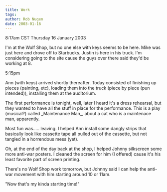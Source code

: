 ```yaml
---
title: Work
tags: 
author: Rob Nugen
date: 2003-01-16
---
```


<p class=date>8:17am CST Thursday 16 January 2003</p>

<p>I'm at the Wolf Shop, but no one else with keys seems to be here.
Mike was just here and drove off to Starbucks.  Justin is here in his
truck.  I'm considering going to the site cause the guys over there
said they'd be working at 8.</p>

<p class=date>5:15pm</p>

<p>Ann (with keys) arrived shortly thereafter.  Today consisted of
finishing up pieces (painting, etc), loading them into the truck
(piece by piece (pun intended)), installing them at the auditorium.</p>

<p>The first performance is tonight, well, later I heard it's a dress
rehearsal, but they wanted to have all the stuff in place for the
performance.  This is a play (musical?) called _Maintenance Man_,
about a cat who is a maintenace man, apparently.</p>

<p>Most fun was..... leaving.  I helped Ann install some dangly strips
that basically look like cassette tape all pulled out of the cassette,
but not tangled in a horrendous mess (yet).</p>

<p>Oh, at the end of the day back at the shop, I helped Johnny
silkscreen some more anti-war posters.  I cleaned the screen for him
(I offered) cause it's his least favorite part of screen printing.</p>

<p>There's no Wolf Shop work tomorrow, but Johnny said I can help the
anti-war movement with him starting around 10 or 11am.</p>

<p>"Now that's my kinda starting time!"</p>
